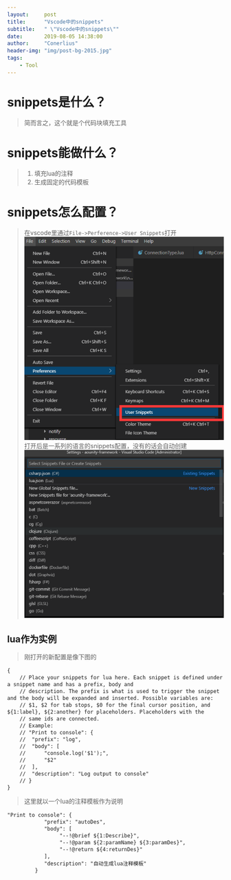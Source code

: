 ```yaml
---
layout:     post
title:      "Vscode中的snippets"
subtitle:   " \"Vscode中的snippets\""
date:       2019-08-05 14:38:00
author:     "Conerlius"
header-img: "img/post-bg-2015.jpg"
tags:
    - Tool
---
```


# snippets是什么？
> 简而言之，这个就是个代码块填充工具
# snippets能做什么？
> 1. 填充lua的注释
> 2. 生成固定的代码模板
# snippets怎么配置？
> 在vscode里通过`File->Perference->User Snippets`打开
![png](/images/snippets_for_vscode.png)
> 打开后是一系列的语言的snippets配置，没有的话会自动创建
![png](/images/snippets_ui.png)

## lua作为实例
> 刚打开的新配置是像下图的
```
{
	// Place your snippets for lua here. Each snippet is defined under a snippet name and has a prefix, body and 
	// description. The prefix is what is used to trigger the snippet and the body will be expanded and inserted. Possible variables are:
	// $1, $2 for tab stops, $0 for the final cursor position, and ${1:label}, ${2:another} for placeholders. Placeholders with the 
	// same ids are connected.
	// Example:
	// "Print to console": {
	// 	"prefix": "log",
	// 	"body": [
	// 		"console.log('$1');",
	// 		"$2"
	// 	],
	// 	"description": "Log output to console"
	// }
}
```
> 这里就以一个lua的注释模板作为说明
```
"Print to console": {
		 	"prefix": "autoDes",
		 	"body": [
				 "--!@brief ${1:Describe}",
				 "--!@param ${2:paramName} ${3:paramDes}",
				 "--!@return ${4:returnDes}"
		 	],
		 	"description": "自动生成lua注释模板"
		 }
```